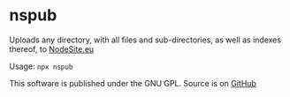 # nspub

Uploads any directory, with all files and sub-directories, as well as indexes thereof, to [NodeSite.eu](https://nodesite.eu/)

Usage: `npx nspub`

This software is published under the GNU GPL. Source is on [GitHub](https://github.com/prokopschield/nspub/)
